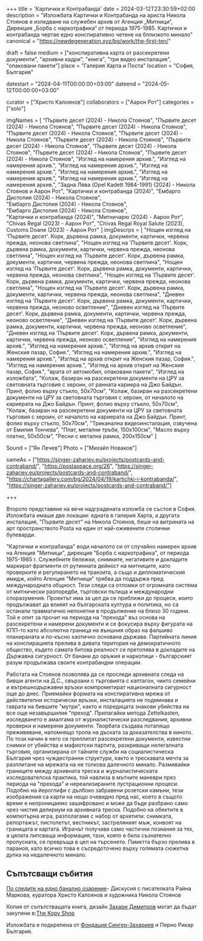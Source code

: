 +++
title = 'Картички и Контрабанда'
date = 2024-03-12T23:30:59+02:00
description = "Изложбата Картички и Контрабанда на ариста Никола Стоянов е изледване на служебен архив от Агенция „Митници“, Дирекция „Борба с наркотрафика“ от периода 1975-1985. Картички и контрабанда чертае едно конспиративно четене на бллизкото минало"
canonical = "https://newdegeneration.xyz/bg/work/the-first-ten/"

draft = false
medium = ["конспиративна карта от разсекретени документи", "архивни кадри", "книга", "три видео инсталация", "опаковани пакети"]
place = "Галерия Харта и Поста"
location = "София, България"

datestart = "2024-04-11T00:00:00+03:00"
dateend = "2024-05-12T00:00:00+03:00"


curator = ["Христо Калоянов"]
collaborators = ["Аaрон Рот"]
categories = ["solo"]

imgNames = [
    "Първите десет (2024) - Никола Стоянов", 
    "Първите десет (2024) - Никола Стоянов", 
    "Първите десет (2024) - Никола Стоянов", 
    "Първите десет (2024) - Никола Стоянов", 
    "Първите десет (2024) - Никола Стоянов", 
    "Първите десет (2024) - Никола Стоянов", 
    "Първите десет (2024) - Никола Стоянов", 
    "Първите десет (2024) - Никола Стоянов", 
    "Първите десет (2024) - Никола Стоянов", 
    "Първите десет (2024) - Никола Стоянов", 
    "Изглед на намерения архив.", 
    "Изглед на намерения архив.", 
    "Изглед на намерения архив.", 
    "Изглед на намерения архив.", 
    "Изглед на намерения архив.", 
    "Изглед на намерения архив.", 
    "Изглед на намерения архив.", 
    "Изглед на намерения архив.", 
    "Задна Лява (Opel Kadett 1984-1991) (2024) - Никола Стоянов и Аарон Рот", 
    "Картички и контрабанда (2024)", 
    "Ембарго Дистопия (2024) - Никола Стоянов",  
    "Ембарго Дистопия (2024) - Никола Стоянов",  
    "Ембарго Дистопия (2024) - Никола Стоянов",  
    "Картички и контрабанда (2024)", 
    "Митничарю (2024) - Аарон Рот", 
    "Chivas Regal (2023) - Аарон Рот", 
    "Chivas Regal Royal Salute (2023), Customs Doane (2023) - Аарон Рот"
]
imgDescrps = [
    "Нощен изглед на 'Първите десет'. Корк, дървена рамка, документи, картички, червена прежда, неонова светлина", 
    "Нощен изглед на 'Първите десет'. Корк, дървена рамка, документи, картички, червена прежда, неонова светлина", 
    "Нощен изглед на 'Първите десет'. Корк, дървена рамка, документи, картички, червена прежда, неонова светлина", 
    "Нощен изглед на 'Първите десет'. Корк, дървена рамка, документи, картички, червена прежда, неонова светлина", 
    "Нощен изглед на 'Първите десет'. Корк, дървена рамка, документи, картички, червена прежда, неонова светлина", 
    "Нощен изглед на 'Първите десет'. Корк, дървена рамка, документи, картички, червена прежда, неонова светлина", 
    "Дневен изглед на 'Първите десет'. Корк, дървена рамка, документи, картички, червена прежда, неоново осветление", 
    "Дневен изглед на 'Първите десет'. Корк, дървена рамка, документи, картички, червена прежда, неоново осветление", 
    "Дневен изглед на 'Първите десет'. Корк, дървена рамка, документи, картички, червена прежда, неоново осветление", 
    "Дневен изглед на 'Първите десет'. Корк, дървена рамка, документи, картички, червена прежда, неоново осветление", 
    "Изглед на намерения архив.", 
    "Изглед на намерения архив.", 
    "Изглед на архив открит на Женския пазар, София.", 
    "Изглед на намерения архив.", 
    "Изглед на намерения архив.", 
    "Изглед на архив открит на Женския пазар, София.", 
    "Изглед на намерения архив.", 
    "Изглед на архив открит на Женския пазар, София.", 
    "врата от автомобил, опаковани пакети", 
    "Изглед на изложбата", 
    "Колаж, базиран на разсекретени документи на ЦРУ за световната търговия с хероин, от ранната кариера на Джо Байдън. Принт, фолио върху стъкло, 50х70см", 
    "Колаж, базиран на разсекретени документи на ЦРУ за световната търговия с хероин, от началото на кариерата на Джо Байдън. Принт, фолио върху стъкло, 50х70см", 
    "Колаж, базиран на разсекретени документи на ЦРУ за световната търговия с хероин, от началото на кариерата на Джо Байдън. Принт, фолио върху стъкло, 50х70см", 
    "Триканална видеоинсталация, озвучена от Емилия Тончева", 
    "Плат, метални тръби, 150х100см", 
    "Масло върху платно, 50х50см", 
    "Ресни с метална рамка, 200х150см"
]

Sound = ["Ян Лечев"]
Photo = ["Михайл Новаков"]

sameAs = ["https://singer-zahariev.eu/projects/postcards-and-contraband/", "https://postaspace.org/26", "https://singer-zahariev.eu/projects/postcards-and-contraband/", "https://chartagallery.com/bg/2024/04/19/kartichki-i-kontrabanda/", "https://singer-zahariev.eu/projects/postcards-and-contraband/"]

+++

Второто представяне на вече надградената изложба се състоя в София. Изложбата имаше две локации: едната в галерия Харта, а другата инсталация, "Първите десет" на Никола Стоянов, беше на витрината на арт пространството Posta на един от най-оживените столични булеварди.

"Картички и контрабанда" води началото си от случайно намерен архив на Агенция "Митници", дирекция "Борба с наркотрафика", от периода 1975-1985 г. Служебните бележки, снимките, негативите и докладите маркират фрагменти от рутинната дейност на митниците, като проверките и регулирането на транзита, а също и дипломатическия имидж, който Агенция "Митници" трябва да поддържа пред международната общност. Тези следи са отломки от огромната система от митнически разпоредби, търговски пътища и международни споразумения. Проектът има за цел да се приближи до процеси, които продължават да влияят на българската култура и политика, но са останали травматично непонятни в продължение на близо 30 години. Той е опит за прочит на периода на "прехода" въз основа на разсекретени и намерени документи и се фокусира върху фигурата на КПП-то като абсолютна граница на външния образ на фалшиво планираната и по-късно хаотично основана държава. Партийната линия на конспирацията прелива в дивата територия на демократичното общество, където самата битова реалност се претопява в докладите на Държавна сигурност. От банани до оръжия и наркотици - българският разум продължава своите контрабандни операции.

Работата на Стоянов позволява да се проследи архивната следа на бивши агенти на Д.С., свързани с търговията с каптагон, чиито семейни и вътрешнодържавни връзки компрометират националната сигурност още до днес. Приемайки формата на конспиративна мрежа от действителни исторически връзки, инсталацията не подминава и гаврата на бившите "мутри", както и поредицата знакови убийства на все още незавършилия "преход". Прилагайки метода Zettelkasten, изследването е амалгама от журналистически разследвания, архивни проверки и намерени документи. Творбата създава потапящо преживяване, напомнящо тропа на дъската за доказателства в киното. По този начин в него се преплитат разсекретени документи, известни снимки от убийства и мафиотски партита, разкриващи нелегалната търговия, организирана от тайните служби на социалистическа България чрез чуждестранни структури, както и трескавата мечта за разплитане на мрежата на не толкова далечното минало. Размивайки границите между архивната треска и журналистическата изследователска практика, той навлиза в мътните маневри през периода на "прехода" и нереализираните лустрационни процеси. Подобно на йероглифи с дълбоко забравени розетски камъни, тези изображения са карти на нещо очевидно пред нас, което в същото време е непроницаемо зашифровано и може да бъде разбрано само чрез чистия делириум на архивната треска. Подобно на обектите в компютърна игра, разполагаме с набор от архетипи: снимката, репортажът, пистолетът, вестникът, застреляният мъж, конвоят на границата и картата. Играчът получава само частични познания за тях, а цялата липсваща информация, тази, която е била съзнателно пропусната, се превръща в цел на търсенето. Паметта бързо прелива в параноя, като всичко това е съсредоточено върху голямата сюжетна дупка на недалечното минало.

## Съпътсващи събития
[По следите на едно банално озарение](https://www.youtube.com/watch?v=lqGXz7fNUMQ)- Дискусия с писателката Райна Маркова, куратора Христо Калоянов и художника Никола Стоянов

Копия от съпътстващата книга, дизайн [Захари Димитров](https://zahari.xyz/) могат да бъдат закупени в:[The Kopy Shop](https://www.thekopy.shop/product/%D0%BA%D0%B0%D1%80%D1%82%D0%B8%D1%87%D0%BA%D0%B8-%D0%B8-%D0%BA%D0%BE%D0%BD%D1%82%D1%80%D0%B0%D0%B1%D0%B0%D0%BD%D0%B4%D0%B0)

Изложбата е подкрепена от [Фондация Сингер-Захариев](https://singer-zahariev.eu/projects/postcards-and-contraband/) и Перно Рикар България.